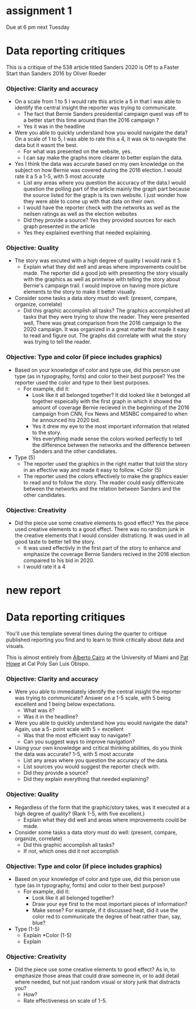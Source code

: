 # assignment 1 
Due at 6 pm next Tuesday

# Data reporting critiques

This is a critique of the 538 article titled Sanders 2020 is Off to a Faster Start than Sanders 2016 by Oliver Roeder

### Objective: Clarity and accuracy

* On a scale from 1 to 5 I would rate this article a 5 in that I was able to identify the central insight the reporter was trying to communicate. 
   * The fact that Bernie Sanders presidential campaign quest was off to a better start this time around than the 2016 campaign ?
   * Yes it was in the headline
* Were you able to quickly understand how you would navigate the data? On a scale of 1 to 5, I was able to rate this a 4, it was ok to navigate the data but it wasnt the best.
   * For what was presented on the website, yes.
   * I can say make the graphs more clearer to better explain the data.
* Yes I think the data was accurate based on my own knowledge on the subject on how Bernie was covered during the 2016 election. I would rate it a 5 a 1-5, with 5 most accurate
   * List any areas where you question the accuracy of the data.I would question the polling part of the article mainly the graph part because the source listed for the graph is its own website. I just wonder how they were able to come up with that data on their own.
   * I would have the reporter check with the networks as well as the neilsen ratings as well as the election websites
   * Did they provide a source? Yes they provided sources for each graph presented in the article
   * Yes they explained everthing that needed explaining.

### Objective: Quality

* The story was excuted with a high degree of quality I would rank it 5. 
   * Explain what they did well and areas where improvements could be made. The reporter did a good job with presenting the story visually with the graphics as well as printwise with telling the story about Bernie's campaign trail. I would improve on having more picture elements to the story to make it better visually.
* Consider some tasks a data story must do well: (present, compare, organize, correlate)
   * Did this graphic accomplish all tasks? The graphics accomplished all tasks that they were trying to show the reader. They were presented well, There was great comparison from the 2016 campaign to the 2020 campaign. It was organized in a great matter that made it easy to read and figure out. The graphs did correlate with what the story was trying to tell the reader.
   

### Objective: Type and color (if piece includes graphics)

* Based on your knowledge of color and type use, did this person use type (as in typography, fonts) and color to their best purpose? Yes the reporter used the color and type to their best purposes.
   * For example, did it: 
       * Look like it all belonged together? It did looked like it belonged all together espeically with the first graph in which it showed the amount of coverage Bernie recieved in the beginning of the 2016 campaign from CNN, Fox News and MSNBC compaired to when he announced his 2020 bid.
       * Yes it drew my eye to the most important information that related to the story.
       * Yes everything made sense the colors worked perfectly to tell the difference between the networks and the difference between Sanders and the other candidiates.
* Type (5)
   * The reporter used the graphics in the right matter that told the story in an effective way and made it easy to follow.
*Color (5)
   * The reporter used the colors effectively to make the graphics easier to read and to follow the story. The reader could easly differnicate between the networks and the relation between Sanders and the other candidates.
   
### Objective: Creativity

* Did the piece use some creative elements to good effect? Yes the piece used creative elements to a good effect.  There was no random junk in the creative elements that I would consider distraticng. It was used in all good taste to better tell the story.
   * It was used effectivly in the first part of the story to enhance and emphasize the coverage Bernie Sanders recived in the 2016 election compaired to his bid in 2020.
   * I would rate it a 4 

# new report


# Data reporting critiques

You'll use this template several times during the quarter to critique published reporting you find and to learn to think critically about data and visuals.

This is almost entirely from [Alberto Cairo](https://twitter.com/albertocairo) at the University of Miami and [Pat Howe](https://twitter.com/pchowe?lang=en) at Cal Poly San Luis Obispo.

### Objective: Clarity and accuracy

* Were you able to immediately identify the central insight the reporter was trying to communicate? Answer on a 1-5 scale, with 5 being excellent and 1 being below expectations. 
   * What was it?
   * Was it in the headline?
* Were you able to quickly understand how you would navigate the data? Again, use a 5- point scale with 5 = excellent
   * Was that the most efficient way to navigate? 
   * Can you suggest ways to improve navigation?
* Using your own knowledge and critical thinking abilities, do you think the data was accurate? 1-5, with 5 most accurate
   * List any areas where you question the accuracy of the data.
   * List sources you would suggest the reporter check with. 
   * Did they provide a source?
   * Did they explain everything that needed explaining?

### Objective: Quality

* Regardless of the form that the graphic/story takes, was it executed at a high degree of quality? (Rank 1-5, with five excellent.)
   * Explain what they did well and areas where improvements could be made. 
* Consider some tasks a data story must do well: (present, compare, organize, correlate)
   * Did this graphic accomplish all tasks?
   * If not, which ones did it not accomplish

### Objective: Type and color (if piece includes graphics)

* Based on your knowledge of color and type use, did this person use type (as in typography, fonts) and color to their best purpose?
   * For example, did it: 
       * Look like it all belonged together?
       * Draw your eye first to the most important pieces of information?
       * Make sense? For example, if it discussed heat, did it use the color red to communicate the degree of heat rather than, say, blue?
* Type (1-5)
   * Explain
*Color (1-5)
   * Explain
   
### Objective: Creativity

* Did the piece use some creative elements to good effect? As in, to emphasize those areas that could draw someone in, or to add detail where needed, but not just random visual or story junk that distracts you?
   * How?
   * Rate effectiveness on scale of 1-5. 
